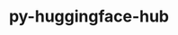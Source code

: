 ---
title: "py-huggingface-hub"
layout: cache
categories: [package, develop]
meta: {"compilers": ["apple-clang@=16.0.0", "gcc@=13.2.0"], "num_specs": 45, "num_specs_by_stack": {"ml-darwin-aarch64-mps": 9, "ml-linux-aarch64-cpu": 18, "ml-linux-aarch64-cuda": 16, "ml-linux-x86_64-cpu": 18, "ml-linux-x86_64-cuda": 18, "ml-linux-x86_64-rocm": 6, "root": 45}, "oss": ["sequoia", "ubuntu24.04"], "platforms": ["darwin", "linux"], "stacks": ["ml-darwin-aarch64-mps", "ml-linux-aarch64-cpu", "ml-linux-aarch64-cuda", "ml-linux-x86_64-cpu", "ml-linux-x86_64-cuda", "ml-linux-x86_64-rocm", "root"], "targets": ["aarch64", "x86_64_v3"], "versions": ["0.26.2"]}
spec_details: [{"compiler": "gcc@=13.2.0", "hash": "2xo2yz6vler5flf5c6vebooltpbxyvl2", "os": "ubuntu24.04", "platform": "linux", "size": "-", "stacks": ["ml-linux-x86_64-cpu", "ml-linux-x86_64-cuda", "ml-linux-x86_64-rocm", "root"], "target": "x86_64_v3", "variants": ["build_system=python_pip", "~cli", "~hf_transfer"], "versions": ["0.26.2"]}, {"compiler": "apple-clang@=16.0.0", "hash": "6z3v7uxvoisezxjtken3usycra2q56fm", "os": "sequoia", "platform": "darwin", "size": "-", "stacks": ["ml-darwin-aarch64-mps", "root"], "target": "aarch64", "variants": ["build_system=python_pip", "~cli", "~hf_transfer"], "versions": ["0.26.2"]}, {"compiler": "gcc@=13.2.0", "hash": "7vjpqrtpn6gmd7flxd2thzav6yqjh3dq", "os": "ubuntu24.04", "platform": "linux", "size": "-", "stacks": ["ml-linux-aarch64-cpu", "ml-linux-aarch64-cuda", "root"], "target": "aarch64", "variants": ["build_system=python_pip", "~cli", "~hf_transfer"], "versions": ["0.26.2"]}, {"compiler": "gcc@=13.2.0", "hash": "7yuo63llgvckcu7epfhyflzc6o4joemv", "os": "ubuntu24.04", "platform": "linux", "size": "-", "stacks": ["ml-linux-x86_64-cpu", "ml-linux-x86_64-cuda", "root"], "target": "x86_64_v3", "variants": ["build_system=python_pip", "~cli", "~hf_transfer"], "versions": ["0.26.2"]}, {"compiler": "gcc@=13.2.0", "hash": "a73xwktgod2jcab3lllj4pfqhqgc2kqu", "os": "ubuntu24.04", "platform": "linux", "size": "-", "stacks": ["ml-linux-aarch64-cpu", "ml-linux-aarch64-cuda", "root"], "target": "aarch64", "variants": ["build_system=python_pip", "~cli", "~hf_transfer"], "versions": ["0.26.2"]}, {"compiler": "gcc@=13.2.0", "hash": "b3huttoyugf4h4i7oywruwxz4djg7k6f", "os": "ubuntu24.04", "platform": "linux", "size": "-", "stacks": ["ml-linux-x86_64-cpu", "ml-linux-x86_64-cuda", "ml-linux-x86_64-rocm", "root"], "target": "x86_64_v3", "variants": ["build_system=python_pip", "~cli", "~hf_transfer"], "versions": ["0.26.2"]}, {"compiler": "gcc@=13.2.0", "hash": "bz5dphme7imijqlncshgbfypxjpspepb", "os": "ubuntu24.04", "platform": "linux", "size": "-", "stacks": ["ml-linux-x86_64-cpu", "ml-linux-x86_64-cuda", "root"], "target": "x86_64_v3", "variants": ["build_system=python_pip", "~cli", "~hf_transfer"], "versions": ["0.26.2"]}, {"compiler": "apple-clang@=16.0.0", "hash": "c7rjgktx7i6gh7aixn3ebeyxgg4a4pv4", "os": "sequoia", "platform": "darwin", "size": "-", "stacks": ["ml-darwin-aarch64-mps", "root"], "target": "aarch64", "variants": ["build_system=python_pip", "~cli", "~hf_transfer"], "versions": ["0.26.2"]}, {"compiler": "gcc@=13.2.0", "hash": "dqdyalalvkyf5c4yzfla6pxxn46v4bnc", "os": "ubuntu24.04", "platform": "linux", "size": "-", "stacks": ["ml-linux-aarch64-cpu", "root"], "target": "aarch64", "variants": ["build_system=python_pip", "~cli", "~hf_transfer"], "versions": ["0.26.2"]}, {"compiler": "gcc@=13.2.0", "hash": "esvrpr7cxza2ls24qtbh3aaylliei75m", "os": "ubuntu24.04", "platform": "linux", "size": "-", "stacks": ["ml-linux-x86_64-cpu", "ml-linux-x86_64-cuda", "root"], "target": "x86_64_v3", "variants": ["build_system=python_pip", "~cli", "~hf_transfer"], "versions": ["0.26.2"]}, {"compiler": "apple-clang@=16.0.0", "hash": "fe3jtw633i3d5qydrniaac7dvr7djdge", "os": "sequoia", "platform": "darwin", "size": "-", "stacks": ["ml-darwin-aarch64-mps", "root"], "target": "aarch64", "variants": ["build_system=python_pip", "~cli", "~hf_transfer"], "versions": ["0.26.2"]}, {"compiler": "gcc@=13.2.0", "hash": "h2rcn3svktdj3rllnzxr27ntmk7c57iw", "os": "ubuntu24.04", "platform": "linux", "size": "-", "stacks": ["ml-linux-aarch64-cpu", "ml-linux-aarch64-cuda", "root"], "target": "aarch64", "variants": ["build_system=python_pip", "~cli", "~hf_transfer"], "versions": ["0.26.2"]}, {"compiler": "gcc@=13.2.0", "hash": "hoqdtkihvtb3uj4gtvcwcucg6gz3ej4c", "os": "ubuntu24.04", "platform": "linux", "size": "-", "stacks": ["ml-linux-aarch64-cpu", "ml-linux-aarch64-cuda", "root"], "target": "aarch64", "variants": ["build_system=python_pip", "~cli", "~hf_transfer"], "versions": ["0.26.2"]}, {"compiler": "gcc@=13.2.0", "hash": "i3lypl5c3nn7srbfvmbeqdp2cigkiwyh", "os": "ubuntu24.04", "platform": "linux", "size": "-", "stacks": ["ml-linux-x86_64-cpu", "ml-linux-x86_64-cuda", "ml-linux-x86_64-rocm", "root"], "target": "x86_64_v3", "variants": ["build_system=python_pip", "~cli", "~hf_transfer"], "versions": ["0.26.2"]}, {"compiler": "gcc@=13.2.0", "hash": "ignmzxukamggdanl6jcgv57t66tlsyo7", "os": "ubuntu24.04", "platform": "linux", "size": "-", "stacks": ["ml-linux-aarch64-cpu", "ml-linux-aarch64-cuda", "root"], "target": "aarch64", "variants": ["build_system=python_pip", "~cli", "~hf_transfer"], "versions": ["0.26.2"]}, {"compiler": "gcc@=13.2.0", "hash": "igvgavjvfrwee2b2pojfql2rebe4p6zi", "os": "ubuntu24.04", "platform": "linux", "size": "-", "stacks": ["ml-linux-x86_64-cpu", "ml-linux-x86_64-cuda", "root"], "target": "x86_64_v3", "variants": ["build_system=python_pip", "~cli", "~hf_transfer"], "versions": ["0.26.2"]}, {"compiler": "gcc@=13.2.0", "hash": "iy6hm2jkkv5paogkof7aaxubps23a6lv", "os": "ubuntu24.04", "platform": "linux", "size": "-", "stacks": ["ml-linux-x86_64-cpu", "ml-linux-x86_64-cuda", "root"], "target": "x86_64_v3", "variants": ["build_system=python_pip", "~cli", "~hf_transfer"], "versions": ["0.26.2"]}, {"compiler": "gcc@=13.2.0", "hash": "izbqzx3tvlpnah3boufgu7nzvnmpmolb", "os": "ubuntu24.04", "platform": "linux", "size": "-", "stacks": ["ml-linux-x86_64-cpu", "ml-linux-x86_64-cuda", "root"], "target": "x86_64_v3", "variants": ["build_system=python_pip", "~cli", "~hf_transfer"], "versions": ["0.26.2"]}, {"compiler": "gcc@=13.2.0", "hash": "jio3zvbkdeburr534vax2zmxwjeua2ln", "os": "ubuntu24.04", "platform": "linux", "size": "-", "stacks": ["ml-linux-x86_64-cpu", "ml-linux-x86_64-cuda", "ml-linux-x86_64-rocm", "root"], "target": "x86_64_v3", "variants": ["build_system=python_pip", "~cli", "~hf_transfer"], "versions": ["0.26.2"]}, {"compiler": "apple-clang@=16.0.0", "hash": "kjgqnvq6af7i2yec4nxsozjh3xk3gf5q", "os": "sequoia", "platform": "darwin", "size": "-", "stacks": ["ml-darwin-aarch64-mps", "root"], "target": "aarch64", "variants": ["build_system=python_pip", "~cli", "~hf_transfer"], "versions": ["0.26.2"]}, {"compiler": "apple-clang@=16.0.0", "hash": "kyjwpavum6beuhvsijduhiakmromjqwk", "os": "sequoia", "platform": "darwin", "size": "-", "stacks": ["ml-darwin-aarch64-mps", "root"], "target": "aarch64", "variants": ["build_system=python_pip", "~cli", "~hf_transfer"], "versions": ["0.26.2"]}, {"compiler": "gcc@=13.2.0", "hash": "l2dljhkrnewy7jshdzjahc5gxp4p43vs", "os": "ubuntu24.04", "platform": "linux", "size": "-", "stacks": ["ml-linux-x86_64-cpu", "ml-linux-x86_64-cuda", "ml-linux-x86_64-rocm", "root"], "target": "x86_64_v3", "variants": ["build_system=python_pip", "~cli", "~hf_transfer"], "versions": ["0.26.2"]}, {"compiler": "gcc@=13.2.0", "hash": "l2phsjbonuqummaxfhnrjlvgnxjz6lp6", "os": "ubuntu24.04", "platform": "linux", "size": "-", "stacks": ["ml-linux-aarch64-cpu", "ml-linux-aarch64-cuda", "root"], "target": "aarch64", "variants": ["build_system=python_pip", "~cli", "~hf_transfer"], "versions": ["0.26.2"]}, {"compiler": "gcc@=13.2.0", "hash": "mvzv3nkiuqskqq7yzkiiatdgzaicrlqr", "os": "ubuntu24.04", "platform": "linux", "size": "-", "stacks": ["ml-linux-x86_64-cpu", "ml-linux-x86_64-cuda", "root"], "target": "x86_64_v3", "variants": ["build_system=python_pip", "~cli", "~hf_transfer"], "versions": ["0.26.2"]}, {"compiler": "gcc@=13.2.0", "hash": "mzv72dmghvs2j7seiwmehbgj5hhwnwxo", "os": "ubuntu24.04", "platform": "linux", "size": "-", "stacks": ["ml-linux-x86_64-cpu", "ml-linux-x86_64-cuda", "root"], "target": "x86_64_v3", "variants": ["build_system=python_pip", "~cli", "~hf_transfer"], "versions": ["0.26.2"]}, {"compiler": "apple-clang@=16.0.0", "hash": "n5ywfuk4ocnqyf2ay37wbpp5hu6qby3t", "os": "sequoia", "platform": "darwin", "size": "-", "stacks": ["ml-darwin-aarch64-mps", "root"], "target": "aarch64", "variants": ["build_system=python_pip", "~cli", "~hf_transfer"], "versions": ["0.26.2"]}, {"compiler": "gcc@=13.2.0", "hash": "ozm3e7qgtr26us4b3vgb6pzniyxkplsr", "os": "ubuntu24.04", "platform": "linux", "size": "-", "stacks": ["ml-linux-aarch64-cpu", "ml-linux-aarch64-cuda", "root"], "target": "aarch64", "variants": ["build_system=python_pip", "~cli", "~hf_transfer"], "versions": ["0.26.2"]}, {"compiler": "apple-clang@=16.0.0", "hash": "q4jk25oqcwwme2ekyw5lzruqeauiasj2", "os": "sequoia", "platform": "darwin", "size": "-", "stacks": ["ml-darwin-aarch64-mps", "root"], "target": "aarch64", "variants": ["build_system=python_pip", "~cli", "~hf_transfer"], "versions": ["0.26.2"]}, {"compiler": "gcc@=13.2.0", "hash": "qbq34zpjbts34uterf3nkdan7xbm7nga", "os": "ubuntu24.04", "platform": "linux", "size": "-", "stacks": ["ml-linux-aarch64-cpu", "ml-linux-aarch64-cuda", "root"], "target": "aarch64", "variants": ["build_system=python_pip", "~cli", "~hf_transfer"], "versions": ["0.26.2"]}, {"compiler": "gcc@=13.2.0", "hash": "qgulwouxf34dc3ayks2hzm7eb4fdtmja", "os": "ubuntu24.04", "platform": "linux", "size": "-", "stacks": ["ml-linux-aarch64-cpu", "ml-linux-aarch64-cuda", "root"], "target": "aarch64", "variants": ["build_system=python_pip", "~cli", "~hf_transfer"], "versions": ["0.26.2"]}, {"compiler": "gcc@=13.2.0", "hash": "qimv72necftuen7irqjniisu4yazanz3", "os": "ubuntu24.04", "platform": "linux", "size": "-", "stacks": ["ml-linux-x86_64-cpu", "ml-linux-x86_64-cuda", "root"], "target": "x86_64_v3", "variants": ["build_system=python_pip", "~cli", "~hf_transfer"], "versions": ["0.26.2"]}, {"compiler": "gcc@=13.2.0", "hash": "qooef2ry4rd53i4uzci7wpy5v3nwhwyh", "os": "ubuntu24.04", "platform": "linux", "size": "-", "stacks": ["ml-linux-aarch64-cpu", "ml-linux-aarch64-cuda", "root"], "target": "aarch64", "variants": ["build_system=python_pip", "~cli", "~hf_transfer"], "versions": ["0.26.2"]}, {"compiler": "gcc@=13.2.0", "hash": "r745g2y2sr67njeg5y3gfyeuooep6fkg", "os": "ubuntu24.04", "platform": "linux", "size": "-", "stacks": ["ml-linux-x86_64-cpu", "ml-linux-x86_64-cuda", "ml-linux-x86_64-rocm", "root"], "target": "x86_64_v3", "variants": ["build_system=python_pip", "~cli", "~hf_transfer"], "versions": ["0.26.2"]}, {"compiler": "gcc@=13.2.0", "hash": "rv44nnltwhim52xbcu2rf7au2rgopf3v", "os": "ubuntu24.04", "platform": "linux", "size": "-", "stacks": ["ml-linux-x86_64-cpu", "ml-linux-x86_64-cuda", "root"], "target": "x86_64_v3", "variants": ["build_system=python_pip", "~cli", "~hf_transfer"], "versions": ["0.26.2"]}, {"compiler": "gcc@=13.2.0", "hash": "rz3heeawqwqodj5yswdc367ykzgi5dh3", "os": "ubuntu24.04", "platform": "linux", "size": "-", "stacks": ["ml-linux-x86_64-cpu", "ml-linux-x86_64-cuda", "root"], "target": "x86_64_v3", "variants": ["build_system=python_pip", "~cli", "~hf_transfer"], "versions": ["0.26.2"]}, {"compiler": "gcc@=13.2.0", "hash": "s37nadqlgizl7lwobbttphijavqi5x44", "os": "ubuntu24.04", "platform": "linux", "size": "-", "stacks": ["ml-linux-aarch64-cpu", "ml-linux-aarch64-cuda", "root"], "target": "aarch64", "variants": ["build_system=python_pip", "~cli", "~hf_transfer"], "versions": ["0.26.2"]}, {"compiler": "gcc@=13.2.0", "hash": "tvnmzplwoow5g4nfzgbdvrnuhojlaxsm", "os": "ubuntu24.04", "platform": "linux", "size": "-", "stacks": ["ml-linux-aarch64-cpu", "ml-linux-aarch64-cuda", "root"], "target": "aarch64", "variants": ["build_system=python_pip", "~cli", "~hf_transfer"], "versions": ["0.26.2"]}, {"compiler": "gcc@=13.2.0", "hash": "uytbj45f7hchnqiqvyqxx57wmqeid3xh", "os": "ubuntu24.04", "platform": "linux", "size": "-", "stacks": ["ml-linux-aarch64-cpu", "ml-linux-aarch64-cuda", "root"], "target": "aarch64", "variants": ["build_system=python_pip", "~cli", "~hf_transfer"], "versions": ["0.26.2"]}, {"compiler": "gcc@=13.2.0", "hash": "w5pnvhz3wfnb7xag77c5r4dxg5gclo5a", "os": "ubuntu24.04", "platform": "linux", "size": "-", "stacks": ["ml-linux-x86_64-cpu", "ml-linux-x86_64-cuda", "root"], "target": "x86_64_v3", "variants": ["build_system=python_pip", "~cli", "~hf_transfer"], "versions": ["0.26.2"]}, {"compiler": "gcc@=13.2.0", "hash": "wcrcahwqkjnuzpfnkbyffow35du3leaz", "os": "ubuntu24.04", "platform": "linux", "size": "-", "stacks": ["ml-linux-aarch64-cpu", "ml-linux-aarch64-cuda", "root"], "target": "aarch64", "variants": ["build_system=python_pip", "~cli", "~hf_transfer"], "versions": ["0.26.2"]}, {"compiler": "gcc@=13.2.0", "hash": "yktfbqgl3zlzemunlmjdy7lzruznb3yr", "os": "ubuntu24.04", "platform": "linux", "size": "-", "stacks": ["ml-linux-aarch64-cpu", "ml-linux-aarch64-cuda", "root"], "target": "aarch64", "variants": ["build_system=python_pip", "~cli", "~hf_transfer"], "versions": ["0.26.2"]}, {"compiler": "apple-clang@=16.0.0", "hash": "yliwgdpgzl3whiomtstevindym4gx37h", "os": "sequoia", "platform": "darwin", "size": "-", "stacks": ["ml-darwin-aarch64-mps", "root"], "target": "aarch64", "variants": ["build_system=python_pip", "~cli", "~hf_transfer"], "versions": ["0.26.2"]}, {"compiler": "apple-clang@=16.0.0", "hash": "z2qdupk7lg3r3cyimtgpfpkdxherwsxa", "os": "sequoia", "platform": "darwin", "size": "-", "stacks": ["ml-darwin-aarch64-mps", "root"], "target": "aarch64", "variants": ["build_system=python_pip", "~cli", "~hf_transfer"], "versions": ["0.26.2"]}, {"compiler": "gcc@=13.2.0", "hash": "zsigr75kc3viwv3laalcxdjd5ujic25h", "os": "ubuntu24.04", "platform": "linux", "size": "-", "stacks": ["ml-linux-aarch64-cpu", "root"], "target": "aarch64", "variants": ["build_system=python_pip", "~cli", "~hf_transfer"], "versions": ["0.26.2"]}, {"compiler": "gcc@=13.2.0", "hash": "zu6y5qewcob7ujjbv46vhyxsahw7ajs5", "os": "ubuntu24.04", "platform": "linux", "size": "-", "stacks": ["ml-linux-aarch64-cpu", "ml-linux-aarch64-cuda", "root"], "target": "aarch64", "variants": ["build_system=python_pip", "~cli", "~hf_transfer"], "versions": ["0.26.2"]}]
---